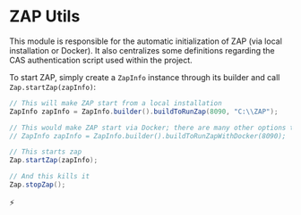 # ZAP Utils

This module is responsible for the automatic initialization of ZAP (via local installation or Docker). It also centralizes some definitions regarding the CAS authentication script used within the project.

To start ZAP, simply create a `ZapInfo` instance through its builder and call `Zap.startZap(zapInfo)`:

```java
// This will make ZAP start from a local installation
ZapInfo zapInfo = ZapInfo.builder().buildToRunZap(8090, "C:\\ZAP");

// This would make ZAP start via Docker; there are many other options that can be set using ZapInfo's builder
// ZapInfo zapInfo = ZapInfo.builder().buildToRunZapWithDocker(8090);

// This starts zap
Zap.startZap(zapInfo);

// And this kills it
Zap.stopZap();

```

:zap:

